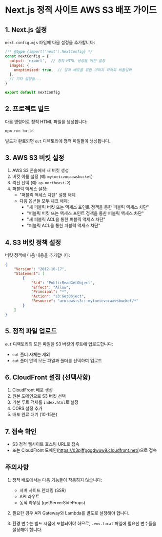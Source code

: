 # Next.js 정적 사이트 AWS S3 배포 가이드

## 1. Next.js 설정

`next.config.mjs` 파일에 다음 설정을 추가합니다:

```javascript
/** @type {import('next').NextConfig} */
const nextConfig = {
  output: 'export',  // 정적 HTML 생성을 위한 설정
  images: {
    unoptimized: true,  // 정적 배포를 위한 이미지 최적화 비활성화
  },
  // 기타 설정들...
}

export default nextConfig
```

## 2. 프로젝트 빌드

다음 명령어로 정적 HTML 파일을 생성합니다:

```bash
npm run build
```

빌드가 완료되면 `out` 디렉토리에 정적 파일들이 생성됩니다.

## 3. AWS S3 버킷 설정

1. AWS S3 콘솔에서 새 버킷 생성
2. 버킷 이름 설정 (예: `mytoeicvocaawsbucket`)
3. 리전 선택 (예: `ap-northeast-2`)
4. 퍼블릭 액세스 설정:
   - "퍼블릭 액세스 차단" 설정 해제
   - 다음 옵션들 모두 체크 해제:
     - "새 퍼블릭 버킷 또는 액세스 포인트 정책을 통한 퍼블릭 액세스 차단"
     - "퍼블릭 버킷 또는 액세스 포인트 정책을 통한 퍼블릭 액세스 차단"
     - "새 퍼블릭 ACL을 통한 퍼블릭 액세스 차단"
     - "퍼블릭 ACL을 통한 퍼블릭 액세스 차단"

## 4. S3 버킷 정책 설정

버킷 정책에 다음 내용을 추가합니다:

```json
{
    "Version": "2012-10-17",
    "Statement": [
        {
            "Sid": "PublicReadGetObject",
            "Effect": "Allow",
            "Principal": "*",
            "Action": "s3:GetObject",
            "Resource": "arn:aws:s3:::mytoeicvocaawsbucket/*"
        }
    ]
}
```

## 5. 정적 파일 업로드

`out` 디렉토리의 모든 파일을 S3 버킷의 루트에 업로드합니다:
- `out` 폴더 자체는 제외
- `out` 폴더 안의 모든 파일과 폴더를 선택하여 업로드

## 6. CloudFront 설정 (선택사항)

1. CloudFront 배포 생성
2. 원본 도메인으로 S3 버킷 선택
3. 기본 루트 객체를 `index.html`로 설정
4. CORS 설정 추가
5. 배포 완료 대기 (10-15분)

## 7. 접속 확인

- S3 정적 웹사이트 호스팅 URL로 접속
- 또는 CloudFront 도메인(https://d3pjffpggdwuw9.cloudfront.net/)으로 접속 

## 주의사항

1. 정적 배포에서는 다음 기능들이 작동하지 않습니다:
   - 서버 사이드 렌더링 (SSR)
   - API 라우트
   - 동적 라우팅 (getServerSideProps)

2. 필요한 경우 API Gateway와 Lambda를 별도로 설정해야 합니다.

3. 환경 변수는 빌드 시점에 포함되어야 하므로, `.env.local` 파일에 필요한 변수들을 설정해야 합니다.
